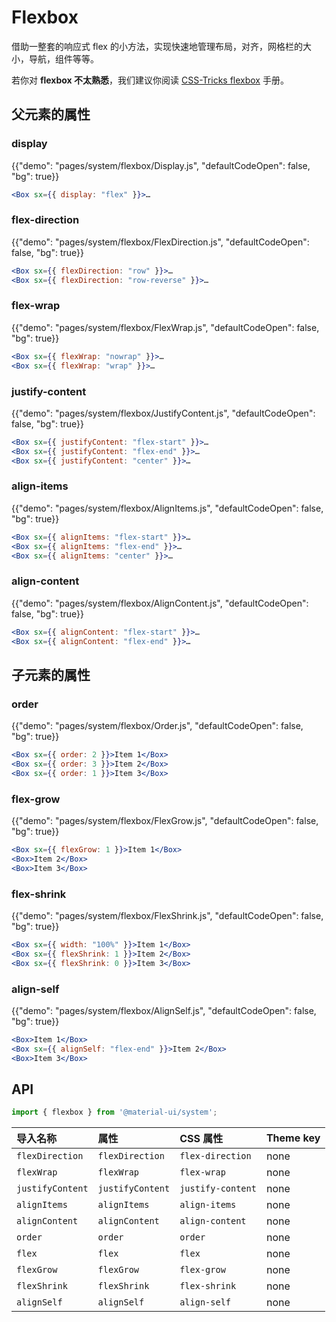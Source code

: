 # Flexbox

<p class="description">借助一整套的响应式 flex 的小方法，实现快速地管理布局，对齐，网格栏的大小，导航，组件等等。</p>

若你对 **flexbox 不太熟悉**，我们建议你阅读 [CSS-Tricks flexbox](https://css-tricks.com/snippets/css/a-guide-to-flexbox/) 手册。

## 父元素的属性

### display

{{"demo": "pages/system/flexbox/Display.js", "defaultCodeOpen": false, "bg": true}}

```jsx
<Box sx={{ display: "flex" }}>…
```

### flex-direction

{{"demo": "pages/system/flexbox/FlexDirection.js", "defaultCodeOpen": false, "bg": true}}

```jsx
<Box sx={{ flexDirection: "row" }}>…
<Box sx={{ flexDirection: "row-reverse" }}>…
```

### flex-wrap

{{"demo": "pages/system/flexbox/FlexWrap.js", "defaultCodeOpen": false, "bg": true}}

```jsx
<Box sx={{ flexWrap: "nowrap" }}>…
<Box sx={{ flexWrap: "wrap" }}>…
```

### justify-content

{{"demo": "pages/system/flexbox/JustifyContent.js", "defaultCodeOpen": false, "bg": true}}

```jsx
<Box sx={{ justifyContent: "flex-start" }}>…
<Box sx={{ justifyContent: "flex-end" }}>…
<Box sx={{ justifyContent: "center" }}>…
```

### align-items

{{"demo": "pages/system/flexbox/AlignItems.js", "defaultCodeOpen": false, "bg": true}}

```jsx
<Box sx={{ alignItems: "flex-start" }}>…
<Box sx={{ alignItems: "flex-end" }}>…
<Box sx={{ alignItems: "center" }}>…
```

### align-content

{{"demo": "pages/system/flexbox/AlignContent.js", "defaultCodeOpen": false, "bg": true}}

```jsx
<Box sx={{ alignContent: "flex-start" }}>…
<Box sx={{ alignContent: "flex-end" }}>…
```

## 子元素的属性

### order

{{"demo": "pages/system/flexbox/Order.js", "defaultCodeOpen": false, "bg": true}}

```jsx
<Box sx={{ order: 2 }}>Item 1</Box>
<Box sx={{ order: 3 }}>Item 2</Box>
<Box sx={{ order: 1 }}>Item 3</Box>
```

### flex-grow

{{"demo": "pages/system/flexbox/FlexGrow.js", "defaultCodeOpen": false, "bg": true}}

```jsx
<Box sx={{ flexGrow: 1 }}>Item 1</Box>
<Box>Item 2</Box>
<Box>Item 3</Box>
```

### flex-shrink

{{"demo": "pages/system/flexbox/FlexShrink.js", "defaultCodeOpen": false, "bg": true}}

```jsx
<Box sx={{ width: "100%" }}>Item 1</Box>
<Box sx={{ flexShrink: 1 }}>Item 2</Box>
<Box sx={{ flexShrink: 0 }}>Item 3</Box>
```

### align-self

{{"demo": "pages/system/flexbox/AlignSelf.js", "defaultCodeOpen": false, "bg": true}}

```jsx
<Box>Item 1</Box>
<Box sx={{ alignSelf: "flex-end" }}>Item 2</Box>
<Box>Item 3</Box>
```

## API

```js
import { flexbox } from '@material-ui/system';
```

| 导入名称             | 属性               | CSS 属性            | Theme key |
|:---------------- |:---------------- |:----------------- |:--------- |
| `flexDirection`  | `flexDirection`  | `flex-direction`  | none      |
| `flexWrap`       | `flexWrap`       | `flex-wrap`       | none      |
| `justifyContent` | `justifyContent` | `justify-content` | none      |
| `alignItems`     | `alignItems`     | `align-items`     | none      |
| `alignContent`   | `alignContent`   | `align-content`   | none      |
| `order`          | `order`          | `order`           | none      |
| `flex`           | `flex`           | `flex`            | none      |
| `flexGrow`       | `flexGrow`       | `flex-grow`       | none      |
| `flexShrink`     | `flexShrink`     | `flex-shrink`     | none      |
| `alignSelf`      | `alignSelf`      | `align-self`      | none      |

